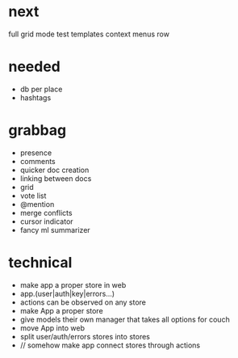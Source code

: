 # next

full grid mode test
templates
context menus row

# needed

- db per place
- hashtags

# grabbag

  - presence
  - comments
  - quicker doc creation
  - linking between docs
  - grid
  - vote list
  - @mention
  - merge conflicts
  - cursor indicator
  - fancy ml summarizer

# technical

- make app a proper store in web
- app.(user|auth|key|errors...)
- actions can be observed on any store
- make App a proper store
- give models their own manager that takes all options for couch
- move App into web
- split user/auth/errors stores into stores
- // somehow make app connect stores through actions
